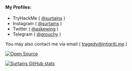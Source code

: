 <h4>My Profiles:</h4>

- TryHackMe ( <a href="https://tryhackme.com/p/Surtains">@surtains</a> )
- Instagram ( <a href="https://instagram.com/surtains">@surtains</a> )
- Twitter ( <a href="https://twitter.com/askewing">@askewing</a> )
- Telegram ( <a href="https://t.me/grouchy">@grouchy</a> )

You may also contact me via email ( <a href="mailto:tragedy@intigriti.me">tragedy@intigriti.me</a> )

[![Open Source](https://badges.frapsoft.com/os/v1/open-source.svg?v=103)](https://opensource.org/)

[![Surtains GitHub stats](https://github-readme-stats.vercel.app/api?username=drooling&theme=github_dark&show_icons=true)](https://github.com/drooling)
